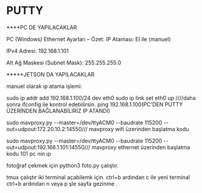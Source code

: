# PUTTY


****PC DE YAPILACAKLAR


PC (Windows) Ethernet Ayarları – Özet:
IP Ataması: El ile (manuel)

IPv4 Adresi: 192.168.1.101

Alt Ağ Maskesi (Subnet Mask): 255.255.255.0


*****JETSON DA YAPILACAKLAR

manuel olarak ıp atama işlemi:

sudo ip addr add 192.168.1.100/24 dev eth0
sudo ip link set eth0 up   ////daha sonra ifconfig ile kontrol edebilirsin.
ping 192.168.1.100(PC'DEN PUTTY ÜZERİNDEN BAĞLANABİLİRİZ IP ATANDI)


sudo mavproxy.py --master=/dev/ttyACM0 --baudrate 115200 --out=udpout:172.20.10.2:14550/// mavproxy wifi üzerinden başlatma kodu

sudo mavproxy.py --master=/dev/ttyACM0 --baudrate 115200 --out=udpout:192.168.1.101:14550/// mavproxy ethernet üzerinden başlatma kodu 101 pc nin ıp 



fotoğraf çekmek için
python3 foto.py çalıştır.

tmux çalıştır iki terminal açabilemk için.
ctrl+b ardından c ile yeni terminal
ctrl+b ardından n veya p şle sayfa gezinme .
